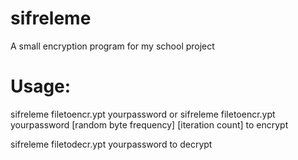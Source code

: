 # sifreleme
A small encryption program for my school project
# Usage:
sifreleme filetoencr.ypt yourpassword
or
sifreleme filetoencr.ypt yourpassword [random byte frequency] [iteration count]
to encrypt

sifreleme filetodecr.ypt yourpassword
to decrypt
